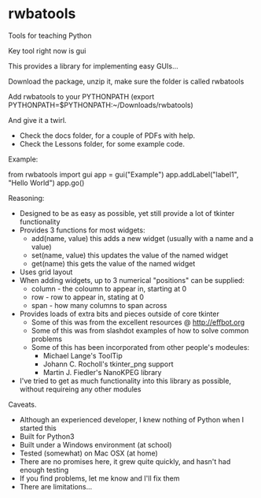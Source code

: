 # rwbatools
Tools for teaching Python

Key tool right now is gui

This provides a library for implementing easy GUIs...

Download the package, unzip it, make sure the folder is called rwbatools

Add rwbatools to your PYTHONPATH (export PYTHONPATH=$PYTHONPATH:~/Downloads/rwbatools)

And give it a twirl.
 - Check the docs folder, for a couple of PDFs with help.
 - Check the Lessons folder, for some example code.

Example:

  from rwbatools import gui
  app = gui("Example")
  app.addLabel("label1", "Hello World")
  app.go()

Reasoning:
 - Designed to be as easy as possible, yet still provide a lot of tkinter functionality
 - Provides 3 functions for most widgets:
   - add(name, value) this adds a new widget (usually with a name and a value)
   - set(name, value) this updates the value of the named widget
   - get(name) this gets the value of the named widget
 - Uses grid layout
 - When adding widgets, up to 3 numerical "positions" can be supplied:
   - column - the coloumn to appear in, starting at 0
   - row - row to appear in, stating at 0
   - span - how many columns to span across
 - Provides loads of extra bits and pieces outside of core tkinter
   - Some of this was from the excellent resources @ http://effbot.org
   - Some of this was from slashdot examples of how to solve common problems
   - Some of this has been incorporated from other people's modeules:
     - Michael Lange's ToolTip
     - Johann C. Rocholl's tkinter_png support
     - Martin J. Fiedler's NanoKPEG library
 - I've tried to get as much functionality into this library as possible, without requireing any other modules

Caveats.
 - Although an experienced developer, I knew nothing of Python when I started this
 - Built for Python3
 - Built under a Windows environment (at school)
 - Tested (somewhat) on Mac OSX (at home)
 - There are no promises here, it grew quite quickly, and hasn't had enough testing
 - If you find problems, let me know and I'll fix them
 - There are limitations...
